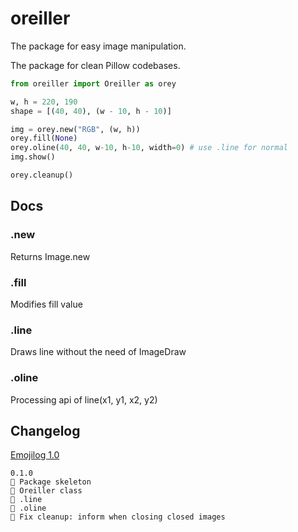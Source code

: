 # oreiller

The package for easy image manipulation. 

The package for clean Pillow codebases.

```python
from oreiller import Oreiller as orey

w, h = 220, 190
shape = [(40, 40), (w - 10, h - 10)] 

img = orey.new("RGB", (w, h)) 
orey.fill(None)
orey.oline(40, 40, w-10, h-10, width=0) # use .line for normal
img.show() 

orey.cleanup()
```

## Docs

### .new

Returns Image.new 


### .fill

Modifies fill value

### .line

Draws line without the need of ImageDraw

### .oline

Processing api of line(x1, y1, x2, y2)

## Changelog

[Emojilog 1.0](https://github.com/Abdur-rahmaanJ/emojilog)

```
0.1.0
🎉 Package skeleton
🎉 Oreiller class
🎉 .line
🎉 .oline
🔧 Fix cleanup: inform when closing closed images
```